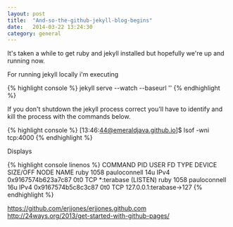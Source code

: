 ```yaml
---
layout: post
title:  "And-so-the-github-jekyll-blog-begins"
date:   2014-03-22 13:24:30
category: general
---
```


It's taken a while to get ruby and jekyll installed but hopefully we're up and running now.

For running jekyll locally i'm executing

{% highlight console %}
jekyll serve --watch --baseurl ''
{% endhighlight %}

If you don't shutdown the jekyll process correct you'll have to identify and kill the process with the commands below.

{% highlight console %}
[13:46:44@emeraldjava.github.io]$ lsof -wni tcp:4000
{% endhighlight %}

Displays

{% highlight console linenos %}
COMMAND  PID         USER   FD   TYPE             DEVICE SIZE/OFF NODE NAME
ruby    1058 pauloconnell   14u  IPv4 0x9167574b623a7c87      0t0  TCP *:terabase (LISTEN)
ruby    1058 pauloconnell   16u  IPv4 0x9167574b5c8c3c87      0t0  TCP 127.0.0.1:terabase->127
{% endhighlight %}

https://github.com/erjjones/erjjones.github.com
http://24ways.org/2013/get-started-with-github-pages/

